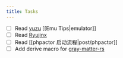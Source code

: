 ```yaml
---
title: Tasks
---
```


- [ ] Read [yuzu](https://github.com/yuzu-emu/yuzu) [[Emu Tips|emulator]]
- [ ] Read [Ryujinx](https://github.com/Ryujinx/Ryujinx)
- [ ] Read [[phpactor 启动流程|post/phpactor]]
- [ ] Add derive macro for
  [gray-matter-rs](https://github.com/yuchanns/gray-matter-rs)
